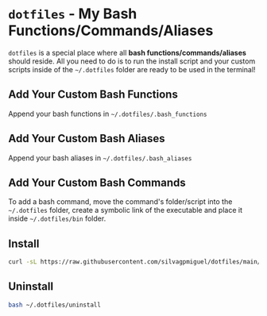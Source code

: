 # `dotfiles` - My Bash Functions/Commands/Aliases

`dotfiles` is a special place where all **bash functions/commands/aliases** should reside. All you need to do is to run the install script and your custom scripts inside of the `~/.dotfiles` folder are ready to be used in the terminal!

## Add Your Custom Bash Functions
Append your bash functions in `~/.dotfiles/.bash_functions`

## Add Your Custom Bash Aliases
Append your bash aliases in `~/.dotfiles/.bash_aliases`

## Add Your Custom Bash Commands
To add a bash command, move the command's folder/script into the `~/.dotfiles` folder, create a symbolic link of the executable and place it inside `~/.dotfiles/bin` folder.

## Install

```bash
curl -sL https://raw.githubusercontent.com/silvagpmiguel/dotfiles/main/install | bash && source ~/.profile ~/.bashrc
```

## Uninstall
```bash
bash ~/.dotfiles/uninstall
```